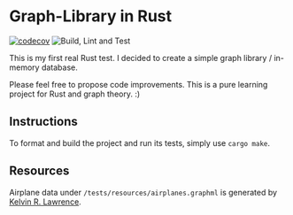 # Graph-Library in Rust

[![codecov](https://codecov.io/gh/floric/neuland/branch/master/graph/badge.svg)](https://codecov.io/gh/floric/neuland)
![Build, Lint and Test](https://github.com/floric/neuland/workflows/Build,%20Lint%20and%20Test/badge.svg)

This is my first real Rust test. I decided to create a simple graph library / in-memory database.

Please feel free to propose code improvements. This is a pure learning project for Rust and graph theory. :)

## Instructions

To format and build the project and run its tests, simply use `cargo make`.

## Resources

Airplane data under `/tests/resources/airplanes.graphml` is generated by [Kelvin R. Lawrence](https://github.com/krlawrence/graph).
